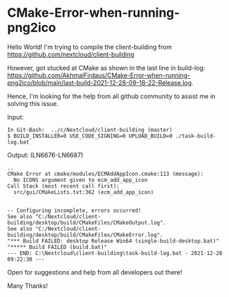 # CMake-Error-when-running-png2ico

Hello World! I'm trying to compile the client-building from https://github.com/nextcloud/client-building

However, got stucked at CMake as shown in the last line in build-log: https://github.com/AkhmalFirdaus/CMake-Error-when-running-png2ico/blob/main/last-build-2021-12-28-09-18-22-Release.log.

Hence, I'm looking for the help from all github community to assist me in solving this issue.

Input:
```
In Git-Bash:  ../c/Nextcloud/client-building (master)
$ BUILD_INSTALLER=0 USE_CODE_SIGNING=0 UPLOAD_BUILD=0 ./task-build-log.bat
```

Output: (LN6676-LN6687)
```
..
CMake Error at cmake/modules/ECMAddAppIcon.cmake:113 (message):
  No ICONS argument given to ecm_add_app_icon
Call Stack (most recent call first):
  src/gui/CMakeLists.txt:362 (ecm_add_app_icon)


-- Configuring incomplete, errors occurred!
See also "C:/Nextcloud/client-building/desktop/build/CMakeFiles/CMakeOutput.log".
See also "C:/Nextcloud/client-building/desktop/build/CMakeFiles/CMakeError.log".
"*** Build FAILED: desktop Release Win64 (single-build-desktop.bat)"
"***** Build FAILED (build.bat)"
--- END: C:\Nextcloud\client-building\task-build-log.bat - 2021-12-28 09:22:38 ---
```

Open for suggestions and help from all developers out there! 

Many Thanks!
